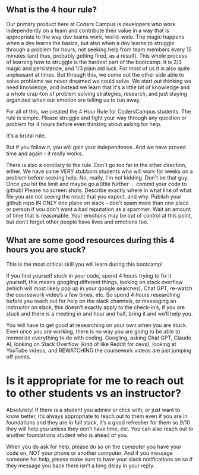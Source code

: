 
## What is the 4 hour rule?

Our primary product here at Coders Campus is developers who work independently on a team and contribute their value in a way that is appropriate to the way dev teams work, world-wide.
The magic happens when a dev learns the basics, but also when a dev learns to struggle through a problem for hours, not seeking help from team members every 15 minutes (and thus, probably getting fired, as a result). This whole process of learning how to struggle is the hardest part of the bootcamp. It is 2/3 magic and persistence, and 1/3 plain old luck. For most of us it is also quite unpleasant at times.
But through this, we come out the other side able to solve problems we never dreamed we could solve. We start out thinking we need knowledge, and instead we learn that it's a little bit of knowledge and a whole crap-ton of problem solving strategies, research, and just staying organized when our emotion are telling us to run away.

For all of this, we created the 4 Hour Rule for CodersCampus students. The rule is simple. Please struggle and fight your way through any question or problem for 4 hours before even thinking about asking for help.

It's a brutal rule.

But if you follow it, you will gain your independence. And we have proved time and again - it really works.

There is also a corollary to the rule.
Don't go too far in the other direction, either.
We have some VERY stubborn students who will work for weeks on a problem before seeking help. No, really, I'm not kidding.
Don't be that guy. Once you hit the limit and maybe go a little further ...
commit your code to github! Please no screen shots.
Describe exactly where in what line of what file you are not seeing the result that you expect, and why.
Publish your github repo IN ONLY one place on slack - don't spam more than one place or person if you don't want a bad reputation as a spammer.
Wait an amount of time that is reasonable. Your emotions may be out of control at this point, but don't forget other people have lives and emotions too.

## What are some good resources during this 4 hours you are stuck?

This is the most critical skill you will learn during this bootcamp!

If you find yourself stuck in your code, spend 4 hours trying to fix it yourself, this means googling different things, looking on stack overflow (which will most likely pop up in your google searches), Chat GPT, re-watch the coursework video’s a few times, etc.
So spend 4 hours researching before you reach out for help on the slack channels, or messaging an instructor on slack, this doesn’t exactly apply to the check-in’s, if you are stuck and there is a meeting in and hour and half, bring it and we’ll help you.

You will have to get good at researching on your own when you are stuck. Even once you are working, there is no way you are going to be able to memorize everything to do with coding. Googling, asking Chat GPT, Claude AI, looking on Stack Overflow (kind of like Reddit for devs), looking at YouTube videos, and REWATCHING the coursework videos are just jumping off points.

# Is it appropriate for me to reach out to other students vs an instructor?

Absolutely! If there is a student you admire or click with, or just want to know better, it’s always appropriate to reach out to them even if you are in foundations and they are in full stack, it’s a good refresher for them so 9/10 they will help you unless they don’t have time, etc. You can also reach out to another foundations student who is ahead of you.

When you do ask for help, please do so on the computer you have your code on, NOT your phone or another computer. And if you message someone for help, please make sure to have your slack notifications on so if they message you back there isn’t a long delay in your reply.
